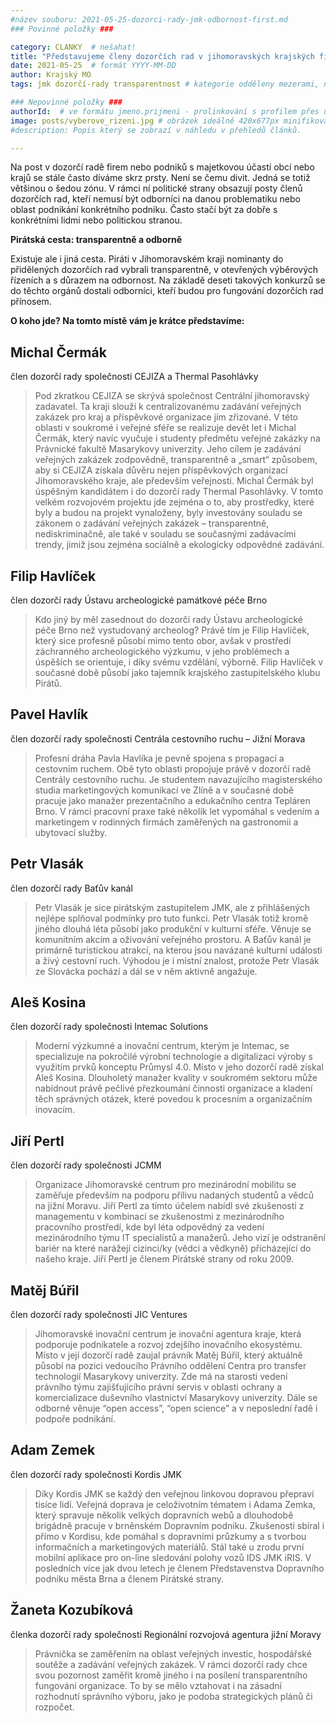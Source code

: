 ```yaml
---
#název souboru: 2021-05-25-dozorci-rady-jmk-odbornost-first.md
### Povinné položky ###

category: CLANKY  # nešahat!
title: "Představujeme členy dozorčích rad v jihomoravských krajských firmách: místo “trafik” odbornost a otevřenost"
date: 2021-05-25  # formát YYYY-MM-DD
author: Krajský MO
tags: jmk dozorčí-rady transparentnost # kategorie odděleny mezerami, např. volby zemědělství životní-prostředí piráti (viz https://jihomoravsky.pirati.cz/tags/)

### Nepovinné položky ###
authorId:  # ve formátu jmeno.prijmeni - prolinkování s profilem přes uid
image: posts/vyberove_rizeni.jpg # obrázek ideálně 420x677px minifikovaný přes https://tinypng.com/
#description: Popis který se zobrazí v náhledu v přehledů článků.

---
```


Na post v dozorčí radě firem nebo podniků s majetkovou účastí obcí nebo krajů se stále často díváme skrz prsty. Není se čemu divit. Jedná se totiž většinou o šedou zónu. V rámci ní politické strany obsazují posty členů dozorčích rad, kteří nemusí být odborníci na danou problematiku nebo oblast podnikání konkrétního podniku. Často stačí být za dobře s konkrétními lidmi nebo politickou stranou.

**Pirátská cesta: transparentně a odborně**

Existuje ale i jiná cesta. Piráti v Jihomoravském kraji nominanty do přidělených dozorčích rad vybrali transparentně, v otevřených výběrových řízeních a s důrazem na odbornost. Na základě deseti takových konkurzů se do těchto orgánů dostali odborníci, kteří budou pro fungování dozorčích rad přínosem.

**O koho jde? Na tomto místě vám je krátce představíme:**

## Michal Čermák
člen dozorčí rady společnosti CEJIZA a Thermal Pasohlávky

>Pod zkratkou CEJIZA se skrývá společnost Centrální jihomoravský zadavatel. Ta kraji slouží k centralizovanému zadávání veřejných zakázek pro kraj a příspěvkové organizace jím zřizované. V této oblasti v soukromé i veřejné sféře se realizuje devět let i Michal Čermák, který navíc vyučuje i studenty předmětu veřejné zakázky na Právnické fakultě Masarykovy univerzity. Jeho cílem je zadávání veřejných zakázek zodpovědně, transparentně a „smart“ způsobem, aby si CEJIZA získala důvěru nejen příspěvkových organizací Jihomoravského kraje, ale především veřejnosti. Michal Čermák byl úspěšným kandidátem i do dozorčí rady Thermal Pasohlávky. V tomto velkém rozvojovém projektu jde zejména o to, aby prostředky, které byly a budou na projekt vynaloženy, byly investovány souladu se zákonem o zadávání veřejných zakázek – transparentně, nediskriminačně, ale také v souladu se současnými zadávacími trendy, jimiž jsou zejména sociálně a ekologicky odpovědné zadávání.
>

## Filip Havlíček
člen dozorčí rady Ústavu archeologické památkové péče Brno

>Kdo jiný by měl zasednout do dozorčí rady Ústavu archeologické péče Brno než vystudovaný archeolog? Právě tím je Filip Havlíček, který sice profesně působí mimo tento obor, avšak v prostředí záchranného archeologického výzkumu, v jeho problémech a úspěších se orientuje, i díky svému vzdělání, výborně. Filip Havlíček v současné době působí jako tajemník krajského zastupitelského klubu Pirátů.
>

## Pavel Havlík
člen dozorčí rady společnosti Centrála cestovního ruchu – Jižní Morava
 
>Profesní dráha Pavla Havlíka je pevně spojena s propagací a cestovním ruchem. Obě tyto oblasti propojuje právě v dozorčí radě Centrály cestovního ruchu. Je studentem navazujícího magisterského studia marketingových komunikací ve Zlíně a v současné době pracuje jako manažer prezentačního a edukačního centra Tepláren Brno. V rámci pracovní praxe také několik let vypomáhal s vedením a marketingem v rodinných firmách zaměřených na gastronomii a ubytovací služby.
>

## Petr Vlasák
člen dozorčí rady Baťův kanál

>Petr Vlasák je sice pirátským zastupitelem JMK, ale z přihlášených nejlépe splňoval podmínky pro tuto funkci. Petr Vlasák totiž kromě jiného dlouhá léta působí jako produkční v kulturní sféře. Věnuje se komunitním akcím a oživování veřejného prostoru. A Baťův kanál je primárně turistickou atrakcí, na kterou jsou navázané kulturní události a živý cestovní ruch. Výhodou je i místní znalost, protože Petr Vlasák ze Slovácka pochází a dál se v něm aktivně angažuje.
>
 
## Aleš Kosina
člen dozorčí rady společnosti Intemac Solutions
 
>Moderní výzkumné a inovační centrum, kterým je Intemac, se specializuje na pokročilé výrobní technologie a digitalizaci výroby s využitím prvků konceptu Průmysl 4.0. Místo v jeho dozorčí radě získal Aleš Kosina. Dlouholetý manažer kvality v soukromém sektoru může nabídnout právě pečlivé přezkoumání činnosti organizace a kladení těch správných otázek, které povedou k procesním a organizačním inovacím.
>>
 
## Jiří Pertl
člen dozorčí rady společnosti JCMM
 
>Organizace Jihomoravské centrum pro mezinárodní mobilitu se zaměřuje především na podporu přílivu nadaných studentů a vědců na jižní Moravu. Jiří Pertl za tímto účelem nabídl své zkušenosti z managementu v kombinaci se zkušenostmi z mezinárodního pracovního prostředí, kde byl léta odpovědný za vedení mezinárodního týmu IT specialistů a manažerů. Jeho vizí je odstranění bariér na které narážejí cizinci/ky (vědci a vědkyně) přicházející do našeho kraje. Jiří Pertl je členem Pirátské strany od roku 2009.
>

## Matěj Búřil
člen dozorčí rady společnosti JIC Ventures

>Jihomoravské inovační centrum je inovační agentura kraje, která podporuje podnikatele a rozvoj zdejšího inovačního ekosystému. Místo v její dozorčí radě zaujal právník Matěj Búřil, který aktuálně působí na pozici vedoucího Právního oddělení Centra pro transfer technologií Masarykovy univerzity. Zde má na starosti vedení právního týmu zajišťujícího právní servis v oblasti ochrany a komercializace duševního vlastnictví Masarykovy univerzity. Dále se odborně věnuje “open access”,  “open science” a v neposlední řadě i podpoře podnikání.
>

## Adam Zemek
člen dozorčí rady společnosti Kordis JMK

>Díky Kordis JMK se každý den veřejnou linkovou dopravou přepraví tisíce lidí. Veřejná doprava je celoživotním tématem i Adama Zemka, který spravuje několik velkých dopravních webů a dlouhodobě brigádně pracuje v brněnském Dopravním podniku. Zkušenosti sbíral i přímo v Kordisu, kde pomáhal s dopravními průzkumy a s tvorbou informačních a marketingových materiálů. Stál také u zrodu první mobilní aplikace pro on-line sledování polohy vozů IDS JMK iRIS. V posledních více jak dvou letech je členem Představenstva Dopravního podniku města Brna a členem Pirátské strany.
>

## Žaneta Kozubíková
členka dozorčí rady společnosti Regionální rozvojová agentura jižní Moravy

>Právnička se zaměřením na oblast veřejných investic, hospodářské soutěže a zadávání veřejných zakázek. V rámci dozorčí rady chce svou pozornost zaměřit kromě jiného i na posílení transparentního fungování organizace. To by se mělo vztahovat i na zásadní rozhodnutí správního výboru, jako je podoba strategických plánů či rozpočet.
>



